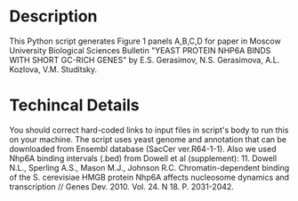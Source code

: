 # Description

This Python script generates Figure 1 panels A,B,C,D
for paper in Moscow University Biological Sciences Bulletin
"YEAST PROTEIN NHP6A BINDS WITH SHORT GC-RICH GENES" by
E.S. Gerasimov, N.S. Gerasimova, A.L. Kozlova, V.M. Studitsky.


# Techincal Details

You should correct hard-coded links to input files in
script's body to run this on your machine. The script uses
yeast genome and annotation that can be downloaded from 
Ensembl database (SacCer ver.R64-1-1). Also we used Nhp6A
binding intervals (.bed) from Dowell et al (supplement):
11.	Dowell N.L., Sperling A.S., Mason M.J., Johnson R.C. 
Chromatin-dependent binding of the S. cerevisiae HMGB protein 
Nhp6A affects nucleosome dynamics and transcription // 
Genes Dev. 2010. Vol. 24. N 18. P. 2031-2042.
